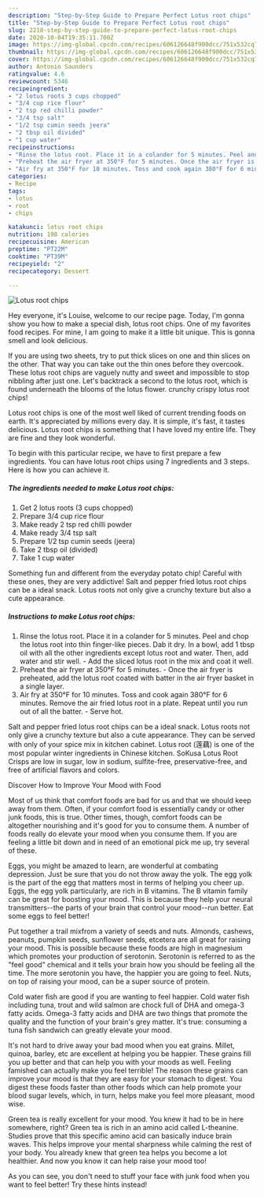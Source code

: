 ```yaml
---
description: "Step-by-Step Guide to Prepare Perfect Lotus root chips"
title: "Step-by-Step Guide to Prepare Perfect Lotus root chips"
slug: 2218-step-by-step-guide-to-prepare-perfect-lotus-root-chips
date: 2020-10-04T19:35:11.700Z
image: https://img-global.cpcdn.com/recipes/606126648f900dcc/751x532cq70/lotus-root-chips-recipe-main-photo.jpg
thumbnail: https://img-global.cpcdn.com/recipes/606126648f900dcc/751x532cq70/lotus-root-chips-recipe-main-photo.jpg
cover: https://img-global.cpcdn.com/recipes/606126648f900dcc/751x532cq70/lotus-root-chips-recipe-main-photo.jpg
author: Antonio Saunders
ratingvalue: 4.6
reviewcount: 5346
recipeingredient:
- "2 lotus roots 3 cups chopped"
- "3/4 cup rice flour"
- "2 tsp red chilli powder"
- "3/4 tsp salt"
- "1/2 tsp cumin seeds jeera"
- "2 tbsp oil divided"
- "1 cup water"
recipeinstructions:
- "Rinse the lotus root. Place it in a colander for 5 minutes. Peel and chop the lotus root into thin finger-like pieces. Dab it dry. In a bowl, add 1 tbsp oil with all the other ingredients except lotus root and water. Then, add water and stir well. Add the sliced lotus root in the mix and coat it well."
- "Preheat the air fryer at 350°F for 5 minutes. Once the air fryer is preheated, add the lotus root coated with batter in the air fryer basket in a single layer."
- "Air fry at 350°F for 10 minutes. Toss and cook again 380°F for 6 minutes. Remove the air fried lotus root in a plate. Repeat until you run out of all the batter. Serve hot."
categories:
- Recipe
tags:
- lotus
- root
- chips

katakunci: lotus root chips 
nutrition: 198 calories
recipecuisine: American
preptime: "PT22M"
cooktime: "PT39M"
recipeyield: "2"
recipecategory: Dessert

---
```



![Lotus root chips](https://img-global.cpcdn.com/recipes/606126648f900dcc/751x532cq70/lotus-root-chips-recipe-main-photo.jpg)

Hey everyone, it's Louise, welcome to our recipe page. Today, I'm gonna show you how to make a special dish, lotus root chips. One of my favorites food recipes. For mine, I am going to make it a little bit unique. This is gonna smell and look delicious.

If you are using two sheets, try to put thick slices on one and thin slices on the other. That way you can take out the thin ones before they overcook. These lotus root chips are vaguely nutty and sweet and impossible to stop nibbling after just one. Let&#39;s backtrack a second to the lotus root, which is found underneath the blooms of the lotus flower. crunchy crispy lotus root chips!

Lotus root chips is one of the most well liked of current trending foods on earth. It's appreciated by millions every day. It is simple, it's fast, it tastes delicious. Lotus root chips is something that I have loved my entire life. They are fine and they look wonderful.


To begin with this particular recipe, we have to first prepare a few ingredients. You can have lotus root chips using 7 ingredients and 3 steps. Here is how you can achieve it.

<!--inarticleads1-->

##### The ingredients needed to make Lotus root chips:

1. Get 2 lotus roots (3 cups chopped)
1. Prepare 3/4 cup rice flour
1. Make ready 2 tsp red chilli powder
1. Make ready 3/4 tsp salt
1. Prepare 1/2 tsp cumin seeds (jeera)
1. Take 2 tbsp oil (divided)
1. Take 1 cup water


Something fun and different from the everyday potato chip! Careful with these ones, they are very addictive! Salt and pepper fried lotus root chips can be a ideal snack. Lotus roots not only give a crunchy texture but also a cute appearance. 

<!--inarticleads2-->

##### Instructions to make Lotus root chips:

1. Rinse the lotus root. Place it in a colander for 5 minutes. Peel and chop the lotus root into thin finger-like pieces. Dab it dry. In a bowl, add 1 tbsp oil with all the other ingredients except lotus root and water. Then, add water and stir well. - Add the sliced lotus root in the mix and coat it well.
1. Preheat the air fryer at 350°F for 5 minutes. - Once the air fryer is preheated, add the lotus root coated with batter in the air fryer basket in a single layer.
1. Air fry at 350°F for 10 minutes. Toss and cook again 380°F for 6 minutes. Remove the air fried lotus root in a plate. Repeat until you run out of all the batter. - Serve hot.


Salt and pepper fried lotus root chips can be a ideal snack. Lotus roots not only give a crunchy texture but also a cute appearance. They can be served with only of your spice mix in kitchen cabinet. Lotus root (莲藕) is one of the most popular winter ingredients in Chinese kitchen. SoKusa Lotus Root Crisps are low in sugar, low in sodium, sulfite-free, preservative-free, and free of artificial flavors and colors. 

Discover How to Improve Your Mood with Food


Most of us think that comfort foods are bad for us and that we should keep away from them. Often, if your comfort food is essentially candy or other junk foods, this is true. Other times, though, comfort foods can be altogether nourishing and it's good for you to consume them. A number of foods really do elevate your mood when you consume them. If you are feeling a little bit down and in need of an emotional pick me up, try several of these.

Eggs, you might be amazed to learn, are wonderful at combating depression. Just be sure that you do not throw away the yolk. The egg yolk is the part of the egg that matters most in terms of helping you cheer up. Eggs, the egg yolk particularly, are rich in B vitamins. The B vitamin family can be great for boosting your mood. This is because they help your neural transmitters--the parts of your brain that control your mood--run better. Eat some eggs to feel better!

Put together a trail mixfrom a variety of seeds and nuts. Almonds, cashews, peanuts, pumpkin seeds, sunflower seeds, etcetera are all great for raising your mood. This is possible because these foods are high in magnesium which promotes your production of serotonin. Serotonin is referred to as the "feel good" chemical and it tells your brain how you should be feeling all the time. The more serotonin you have, the happier you are going to feel. Nuts, on top of raising your mood, can be a super source of protein.

Cold water fish are good if you are wanting to feel happier. Cold water fish including tuna, trout and wild salmon are chock full of DHA and omega-3 fatty acids. Omega-3 fatty acids and DHA are two things that promote the quality and the function of your brain's grey matter. It's true: consuming a tuna fish sandwich can greatly elevate your mood. 

It's not hard to drive away your bad mood when you eat grains. Millet, quinoa, barley, etc are excellent at helping you be happier. These grains fill you up better and that can help you with your moods as well. Feeling famished can actually make you feel terrible! The reason these grains can improve your mood is that they are easy for your stomach to digest. You digest these foods faster than other foods which can help promote your blood sugar levels, which, in turn, helps make you feel more pleasant, mood wise.

Green tea is really excellent for your mood. You knew it had to be in here somewhere, right? Green tea is rich in an amino acid called L-theanine. Studies prove that this specific amino acid can basically induce brain waves. This helps improve your mental sharpness while calming the rest of your body. You already knew that green tea helps you become a lot healthier. And now you know it can help raise your mood too!

As you can see, you don't need to stuff your face with junk food when you want to feel better! Try  these hints  instead!

